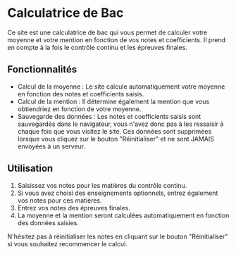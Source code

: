 # Calculatrice de Bac

Ce site est une calculatrice de bac qui vous permet de calculer votre moyenne et votre mention en fonction de vos notes et coefficients. Il prend en compte à la fois le contrôle continu et les épreuves finales.

## Fonctionnalités

- Calcul de la moyenne : Le site calcule automatiquement votre moyenne en fonction des notes et coefficients saisis.
- Calcul de la mention : Il détermine également la mention que vous obtiendriez en fonction de votre moyenne.
- Sauvegarde des données : Les notes et coefficients saisis sont sauvegardés dans le navigateur, vous n'avez donc pas à les ressaisir à chaque fois que vous visitez le site. Ces données sont supprimées lorsque vous cliquez sur le bouton "Réinitialiser" et ne sont JAMAIS envoyées à un serveur.

## Utilisation

1. Saisissez vos notes pour les matières du contrôle continu.
2. Si vous avez choisi des enseignements optionnels, entrez également vos notes pour ces matières.
3. Entrez vos notes des épreuves finales.
4. La moyenne et la mention seront calculées automatiquement en fonction des données saisies.

N'hésitez pas à réinitialiser les notes en cliquant sur le bouton "Réinitialiser" si vous souhaitez recommencer le calcul.
